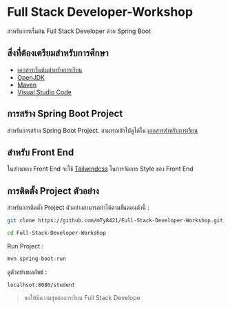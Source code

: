 
# Full Stack Developer-Workshop
สำหรับการเรื่มต้น Full Stack Developer ด้วย Spring Boot

## สิ่งที่ต้องเตรียมสำหรับการศึกษา

 - [เอกสารเริ่มต้นสำหรับการเรียน](https://github.com/mTy8421/Full-Stack-Developer-Workshop/blob/main/Full%20Stack%20Developer%20-%20Workshop.pdf "Full Stack Developer - Workshop.pdf")
 - [OpenJDK](https://adoptium.net/)
 - [Maven](https://maven.apache.org/)
 - [Visual Studio Code](https://code.visualstudio.com/)

## การสร้าง Spring Boot Project
สำหรับการสร้าง Spring Boot Project. สามารถเข้าไปดูได้ใน [เอกสารสำหรับการเรียน](#%E0%B8%AA%E0%B8%B4%E0%B9%88%E0%B8%87%E0%B8%97%E0%B8%B5%E0%B9%88%E0%B8%95%E0%B9%89%E0%B8%AD%E0%B8%87%E0%B9%80%E0%B8%95%E0%B8%A3%E0%B8%B5%E0%B8%A2%E0%B8%A1%E0%B8%AA%E0%B8%B3%E0%B8%AB%E0%B8%A3%E0%B8%B1%E0%B8%9A%E0%B8%81%E0%B8%B2%E0%B8%A3%E0%B8%A8%E0%B8%B6%E0%B8%81%E0%B8%A9%E0%B8%B2)

## สำหรับ Front End
ในส่วนของ Front End จะใช้ [Tailwindcss](https://tailwindcss.com/) ในการจัดการ Style ของ Front End

## การติดตั้ง Project ตัวอย่าง
สำหรับการติดตั้ง Project ตัวอย่างสามารถทำได้ตามขั้นตอนดังนี้ :

```bash
git clone https://github.com/mTy8421/Full-Stack-Developer-Workshop.git

cd Full-Stack-Developer-Workshop
```
Run Project :
```java
mvn spring-boot:run
```
ดูตัวอย่างผลลัพธ์ :
```
localhsot:8080/student
```
> ขอให้มีความสุขต่อการเรียน Full Stack Develope
